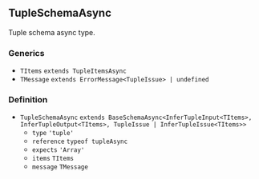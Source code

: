 TupleSchemaAsync
----------------

Tuple schema async type.

### Generics

*   `TItems` `extends TupleItemsAsync`
*   `TMessage` `extends ErrorMessage<TupleIssue> | undefined`

### Definition

*   `TupleSchemaAsync` `extends BaseSchemaAsync<InferTupleInput<TItems>, InferTupleOutput<TItems>, TupleIssue | InferTupleIssue<TItems>>`
    *   `type` `'tuple'`
    *   `reference` `typeof tupleAsync`
    *   `expects` `'Array'`
    *   `items` `TItems`
    *   `message` `TMessage`